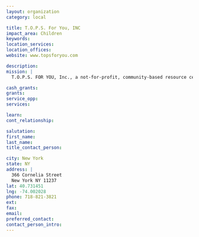 ```yaml
---
layout: organization
category: local

title: T.O.P.S. For You, INC
impact_area: Children
keywords: 
location_services: 
location_offices: 
website: www.topsforyou.com

description: 
mission: |
  T.O.P.S. FOR YOU, Inc., a not-for-profit, community-based resource center, has served the Bushwick community since 1980 in direct service, advocacy, referral, and community development. The Board of Directors owns its mission: "Created, owned, and administrated by the community for the community, our program aims to relieve the pressures and fears that stand between problems and solutions". Through advocacy for homeless girls, on-site Mothers' Nursery Room for infants, more than 125 licensed family daycare homes, and a full gamut of advocacy and referral services, pregnancy prevention programs, welfare-to-work initiatives, and leadership programs, our agency has proven its ability to serve the needs of at-risk families and youth. 

cash_grants: 
grants: 
service_opp: 
services: 

learn: 
cont_relationship: 

salutation: 
first_name: 
last_name: 
title_contact_person: 

city: New York
state: NY
address: |
  366 Cornelia Street  
  New York NY 11237
lat: 40.731451
lng: -74.002028
phone: 718-821-3821
ext: 
fax: 
email: 
preferred_contact: 
contact_person_intro: 
---
```

